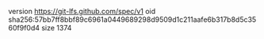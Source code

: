 version https://git-lfs.github.com/spec/v1
oid sha256:57bb7ff8bbf89c6961a0449689298d9509d1c211aafe6b317b8d5c3560f9f0d4
size 1374
